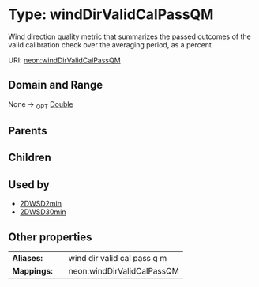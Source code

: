 
# Type: windDirValidCalPassQM


Wind direction quality metric that summarizes the passed outcomes of the valid calibration check over the averaging period, as a percent

URI: [neon:windDirValidCalPassQM](https://data.neonscience.org/windDirValidCalPassQM)


## Domain and Range

None ->  <sub>OPT</sub> [Double](types/Double.md)

## Parents


## Children


## Used by

 * [2DWSD2min](2DWSD2min.md)
 * [2DWSD30min](2DWSD30min.md)

## Other properties

|  |  |  |
| --- | --- | --- |
| **Aliases:** | | wind dir valid cal pass q m |
| **Mappings:** | | neon:windDirValidCalPassQM |

